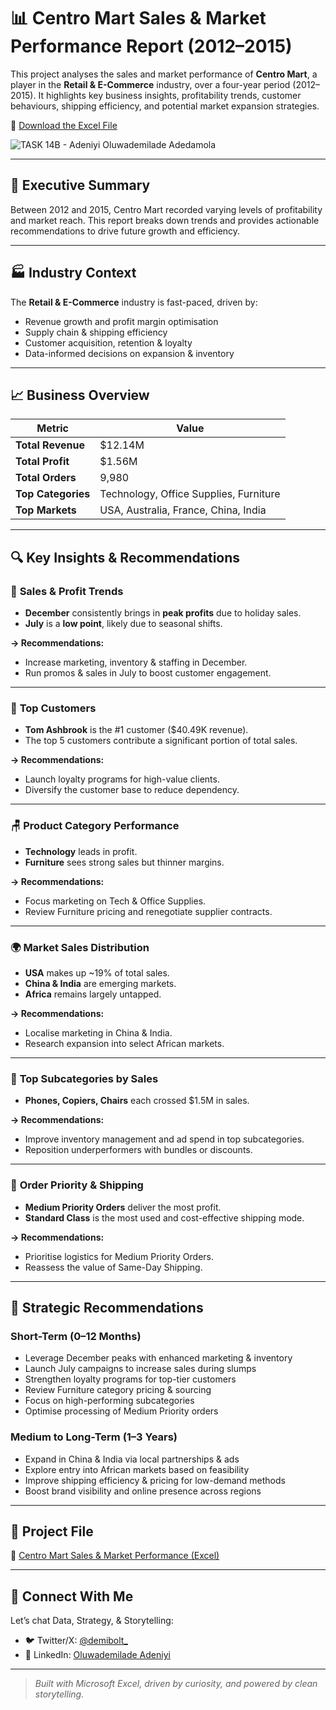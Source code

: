 # 📊 Centro Mart Sales & Market Performance Report (2012–2015)

This project analyses the sales and market performance of **Centro Mart**, a player in the **Retail & E-Commerce** industry, over a four-year period (2012–2015). It highlights key business insights, profitability trends, customer behaviours, shipping efficiency, and potential market expansion strategies.

🔗 [Download the Excel File](https://github.com/Demibolt007/Centro-Mart-Report-2012-2015/blob/main/Centro%20Mart%20Sales%20%26%20Market%20Performance%20Analysis%20(2012-2015).xlsx)

![TASK 14B - Adeniyi Oluwademilade Adedamola](https://github.com/user-attachments/assets/7076ea31-a087-4075-83af-f89c418548d3)

---

## 🧾 Executive Summary

Between 2012 and 2015, Centro Mart recorded varying levels of profitability and market reach. This report breaks down trends and provides actionable recommendations to drive future growth and efficiency.

---

## 🏭 Industry Context

The **Retail & E-Commerce** industry is fast-paced, driven by:

- Revenue growth and profit margin optimisation  
- Supply chain & shipping efficiency  
- Customer acquisition, retention & loyalty  
- Data-informed decisions on expansion & inventory  

---

## 📈 Business Overview

| Metric                | Value              |
|----------------------|--------------------|
| **Total Revenue**     | $12.14M            |
| **Total Profit**      | $1.56M             |
| **Total Orders**      | 9,980              |
| **Top Categories**    | Technology, Office Supplies, Furniture |
| **Top Markets**       | USA, Australia, France, China, India |

---

## 🔍 Key Insights & Recommendations

### 📅 **Sales & Profit Trends**
- **December** consistently brings in **peak profits** due to holiday sales.
- **July** is a **low point**, likely due to seasonal shifts.

**→ Recommendations:**
- Increase marketing, inventory & staffing in December.
- Run promos & sales in July to boost customer engagement.

---

### 👤 **Top Customers**
- **Tom Ashbrook** is the #1 customer ($40.49K revenue).
- The top 5 customers contribute a significant portion of total sales.

**→ Recommendations:**
- Launch loyalty programs for high-value clients.
- Diversify the customer base to reduce dependency.

---

### 🪑 **Product Category Performance**
- **Technology** leads in profit.
- **Furniture** sees strong sales but thinner margins.

**→ Recommendations:**
- Focus marketing on Tech & Office Supplies.
- Review Furniture pricing and renegotiate supplier contracts.

---

### 🌍 **Market Sales Distribution**
- **USA** makes up ~19% of total sales.
- **China & India** are emerging markets.
- **Africa** remains largely untapped.

**→ Recommendations:**
- Localise marketing in China & India.
- Research expansion into select African markets.

---

### 🛒 **Top Subcategories by Sales**
- **Phones, Copiers, Chairs** each crossed $1.5M in sales.

**→ Recommendations:**
- Improve inventory management and ad spend in top subcategories.
- Reposition underperformers with bundles or discounts.

---

### 🚚 **Order Priority & Shipping**
- **Medium Priority Orders** deliver the most profit.
- **Standard Class** is the most used and cost-effective shipping mode.

**→ Recommendations:**
- Prioritise logistics for Medium Priority Orders.
- Reassess the value of Same-Day Shipping.

---

## 🎯 Strategic Recommendations

### Short-Term (0–12 Months)
- Leverage December peaks with enhanced marketing & inventory
- Launch July campaigns to increase sales during slumps
- Strengthen loyalty programs for top-tier customers
- Review Furniture category pricing & sourcing
- Focus on high-performing subcategories
- Optimise processing of Medium Priority orders

### Medium to Long-Term (1–3 Years)
- Expand in China & India via local partnerships & ads
- Explore entry into African markets based on feasibility
- Improve shipping efficiency & pricing for low-demand methods
- Boost brand visibility and online presence across regions

---

## 📁 Project File

📂 [Centro Mart Sales & Market Performance (Excel)](https://github.com/Demibolt007/Centro-Mart-Report-2012-2015/blob/main/Centro%20Mart%20Sales%20%26%20Market%20Performance%20Analysis%20(2012-2015).xlsx)

---

## 👋 Connect With Me

Let’s chat Data, Strategy, & Storytelling:  
- 🐦 Twitter/X: [@demibolt_](https://twitter.com/demibolt_)  
- 💼 LinkedIn: [Oluwademilade Adeniyi](https://www.linkedin.com/in/oluwademiladeadeniyi/)

---

> *Built with Microsoft Excel, driven by curiosity, and powered by clean storytelling.*  

